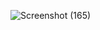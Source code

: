 ![Screenshot (165)](https://github.com/vicky-510/Fullstack-Assignments/assets/103897625/1346297d-faae-46d3-92dd-23c5cc9d9c1e)
